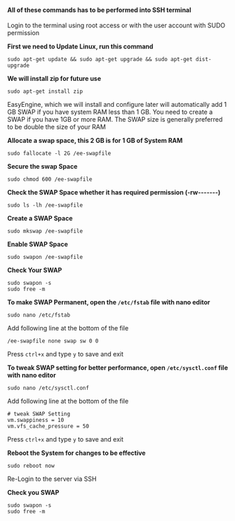#### All of these commands has to be performed into SSH terminal

Login to the terminal using root access or with the user account with SUDO permission

**First we need to Update Linux, run this command**

`sudo apt-get update && sudo apt-get upgrade && sudo apt-get dist-upgrade`

**We will install zip for future use**

`sudo apt-get install zip`

EasyEngine, which we will install and configure later will automatically add 1 GB SWAP if you have system RAM less than 1 GB. You need to create a SWAP if you have 1GB or more RAM. The SWAP size is generally preferred to be double the size of your RAM

**Allocate a swap space, this 2 GB is for 1 GB of System RAM**

`sudo fallocate -l 2G /ee-swapfile`

**Secure the swap Space**

`sudo chmod 600 /ee-swapfile`

**Check the SWAP Space whether it has required permission (-rw-------)**

`sudo ls -lh /ee-swapfile`

**Create a SWAP Space**

`sudo mkswap /ee-swapfile`

**Enable SWAP Space**

`sudo swapon /ee-swapfile`

**Check Your SWAP**

```
sudo swapon -s
sudo free -m
```

**To make SWAP Permanent, open the `/etc/fstab` file with nano editor**

`sudo nano /etc/fstab`

Add following line at the bottom of the file

`/ee-swapfile none swap sw 0 0`

Press `ctrl+x` and type `y` to save and exit

**To tweak SWAP setting for better performance, open `/etc/sysctl.conf` file with nano editor**

`sudo nano /etc/sysctl.conf`

Add following line at the bottom of the file

```
# tweak SWAP Setting 
vm.swappiness = 10
vm.vfs_cache_pressure = 50
```

Press `ctrl+x` and type `y` to save and exit

**Reboot the System for changes to be effective**

`sudo reboot now`

Re-Login to the server via SSH

**Check you SWAP**

```
sudo swapon -s
sudo free -m
```






